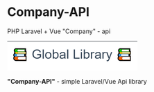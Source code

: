 # Company-API
PHP Laravel + Vue "Company" - api

<img src="images/library.png" width="300">

<b>"Company-API"</b> - simple Laravel/Vue Api library


